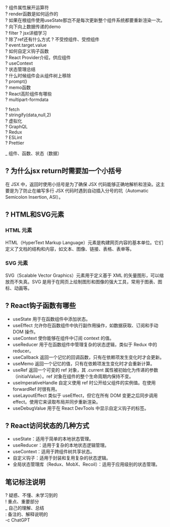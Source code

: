 ? 组件属性展开运算符   
? render函数是如何运作的  
? 如果在根组件使用useState那岂不是每次更新整个组件系统都要重新渲染一次。  
? 向下向上数据传递的demo  
? filter
? jsx详细学习  
? 除了ref还有什么方式
? 不受控组件、受控组件   
? event.target.value  
? 如何自定义钩子函数   
? React Provider介绍，供应组件  
? useContext  
? 状态管理总结  
? 什么时候组件会从组件树上移除    
? prompt()    
? memo函数    
? React高阶组件有哪些   
? multipart-formdata   

? fetch   
? stringify(data,null,2)  
? 虚拟化   
? GraphQL  
? Redux   
? ESLint   
? Prettier





_ 组件、函数、状态（数据）

## ? 为什么jsx return时需要加一个小括号  
在 JSX 中，返回时使用小括号是为了确保 JSX 代码能够正确地解析和渲染。这主要是为了防止在编写多行 JSX 代码时遇到自动插入分号的坑（Automatic Semicolon Insertion, ASI）。  

## ? HTML和SVG元素  

### HTML 元素
HTML（HyperText Markup Language）元素是构建网页内容的基本单位。它们定义了文档的结构和内容，如文本、图像、链接、表格、表单等。   

### SVG 元素
SVG（Scalable Vector Graphics）元素用于定义基于 XML 的矢量图形，可以缩放而不失真。SVG 是用于在网页上绘制图形和图像的强大工具，常用于图表、图标、动画等。

## ? React钩子函数有哪些    
- useState
  用于在函数组件中添加状态。
- useEffect
  允许你在函数组件中执行副作用操作，如数据获取、订阅和手动 DOM 操作。
- useContext
  使你能够在组件中订阅 context 的值。
- useReducer
  用于在函数组件中管理复杂的状态逻辑，类似于 Redux 中的 reducer。
- useCallback
  返回一个记忆的回调函数，只有在依赖项发生变化时才会更新。
- useMemo
  返回一个记忆的值，只有在依赖项发生变化时才会重新计算。
- useRef
  返回一个可变的 ref 对象，其 .current 属性被初始化为传递的参数（initialValue）。ref 对象在组件的整个生命周期内保持不变。
- useImperativeHandle
  自定义使用 ref 时公开给父组件的实例值。在使用 forwardRef 时很有用。
- useLayoutEffect
  类似于 useEffect，但它在所有 DOM 变更之后同步调用 effect。使用它来读取布局并同步重新渲染。
- useDebugValue
  用于在 React DevTools 中显示自定义钩子的标签。

## ? React访问状态的几种方式    
- useState：适用于简单的本地状态管理。
- useReducer：适用于复杂的本地状态逻辑管理。
- useContext：适用于跨组件树共享状态。
- 自定义钩子：适用于封装和复用复杂的状态逻辑。
- 全局状态管理库（Redux、MobX、Recoil）：适用于应用级别的状态管理。

## 笔记标注说明
? 疑惑、不懂、未学习到的  
! 重点、重要部分  
_ 自己的理解、总结  
: 备注的、解释说明的   
-c ChatGPT   